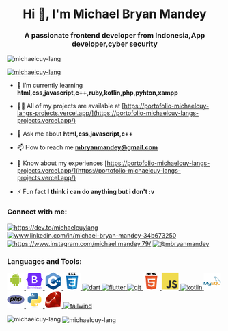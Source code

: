 <h1 align="center">Hi 👋, I'm Michael Bryan Mandey</h1>
<h3 align="center">A passionate frontend developer from Indonesia,App developer,cyber security</h3>

<p align="left"> <img src="https://komarev.com/ghpvc/?username=michaelcuy-lang&label=Profile%20views&color=0e75b6&style=flat" alt="michaelcuy-lang" /> </p>

<p align="left"> <a href="https://github.com/ryo-ma/github-profile-trophy"><img src="https://github-profile-trophy.vercel.app/?username=michaelcuy-lang" alt="michaelcuy-lang" /></a> </p>

- 🌱 I’m currently learning **html,css,javascript,c++,ruby,kotlin,php,pyhton,xampp**

- 👨‍💻 All of my projects are available at [https://portofolio-michaelcuy-langs-projects.vercel.app/](https://portofolio-michaelcuy-langs-projects.vercel.app/)

- 💬 Ask me about **html,css,javascript,c++**

- 📫 How to reach me **mbryanmandey@gmail.com**

- 📄 Know about my experiences [https://portofolio-michaelcuy-langs-projects.vercel.app/](https://portofolio-michaelcuy-langs-projects.vercel.app/)

- ⚡ Fun fact **I think i can do anything but i don't :v**

<h3 align="left">Connect with me:</h3>
<p align="left">
<a href="https://dev.to/https://dev.to/michaelcuylang" target="blank"><img align="center" src="https://raw.githubusercontent.com/rahuldkjain/github-profile-readme-generator/master/src/images/icons/Social/devto.svg" alt="https://dev.to/michaelcuylang" height="30" width="40" /></a>
<a href="https://linkedin.com/in/www.linkedin.com/in/michael-bryan-mandey-34b673250" target="blank"><img align="center" src="https://raw.githubusercontent.com/rahuldkjain/github-profile-readme-generator/master/src/images/icons/Social/linked-in-alt.svg" alt="www.linkedin.com/in/michael-bryan-mandey-34b673250" height="30" width="40" /></a>
<a href="https://instagram.com/https://www.instagram.com/michael.mandey.79/" target="blank"><img align="center" src="https://raw.githubusercontent.com/rahuldkjain/github-profile-readme-generator/master/src/images/icons/Social/instagram.svg" alt="https://www.instagram.com/michael.mandey.79/" height="30" width="40" /></a>
<a href="https://www.hackerrank.com/@mbryanmandey" target="blank"><img align="center" src="https://raw.githubusercontent.com/rahuldkjain/github-profile-readme-generator/master/src/images/icons/Social/hackerrank.svg" alt="@mbryanmandey" height="30" width="40" /></a>
</p>

<h3 align="left">Languages and Tools:</h3>
<p align="left"> <a href="https://developer.android.com" target="_blank" rel="noreferrer"> <img src="https://raw.githubusercontent.com/devicons/devicon/master/icons/android/android-original-wordmark.svg" alt="android" width="40" height="40"/> </a> <a href="https://getbootstrap.com" target="_blank" rel="noreferrer"> <img src="https://raw.githubusercontent.com/devicons/devicon/master/icons/bootstrap/bootstrap-plain-wordmark.svg" alt="bootstrap" width="40" height="40"/> </a> <a href="https://www.w3schools.com/cpp/" target="_blank" rel="noreferrer"> <img src="https://raw.githubusercontent.com/devicons/devicon/master/icons/cplusplus/cplusplus-original.svg" alt="cplusplus" width="40" height="40"/> </a> <a href="https://www.w3schools.com/css/" target="_blank" rel="noreferrer"> <img src="https://raw.githubusercontent.com/devicons/devicon/master/icons/css3/css3-original-wordmark.svg" alt="css3" width="40" height="40"/> </a> <a href="https://dart.dev" target="_blank" rel="noreferrer"> <img src="https://www.vectorlogo.zone/logos/dartlang/dartlang-icon.svg" alt="dart" width="40" height="40"/> </a> <a href="https://flutter.dev" target="_blank" rel="noreferrer"> <img src="https://www.vectorlogo.zone/logos/flutterio/flutterio-icon.svg" alt="flutter" width="40" height="40"/> </a> <a href="https://git-scm.com/" target="_blank" rel="noreferrer"> <img src="https://www.vectorlogo.zone/logos/git-scm/git-scm-icon.svg" alt="git" width="40" height="40"/> </a> <a href="https://www.w3.org/html/" target="_blank" rel="noreferrer"> <img src="https://raw.githubusercontent.com/devicons/devicon/master/icons/html5/html5-original-wordmark.svg" alt="html5" width="40" height="40"/> </a> <a href="https://developer.mozilla.org/en-US/docs/Web/JavaScript" target="_blank" rel="noreferrer"> <img src="https://raw.githubusercontent.com/devicons/devicon/master/icons/javascript/javascript-original.svg" alt="javascript" width="40" height="40"/> </a> <a href="https://kotlinlang.org" target="_blank" rel="noreferrer"> <img src="https://www.vectorlogo.zone/logos/kotlinlang/kotlinlang-icon.svg" alt="kotlin" width="40" height="40"/> </a> <a href="https://www.mysql.com/" target="_blank" rel="noreferrer"> <img src="https://raw.githubusercontent.com/devicons/devicon/master/icons/mysql/mysql-original-wordmark.svg" alt="mysql" width="40" height="40"/> </a> <a href="https://www.php.net" target="_blank" rel="noreferrer"> <img src="https://raw.githubusercontent.com/devicons/devicon/master/icons/php/php-original.svg" alt="php" width="40" height="40"/> </a> <a href="https://www.python.org" target="_blank" rel="noreferrer"> <img src="https://raw.githubusercontent.com/devicons/devicon/master/icons/python/python-original.svg" alt="python" width="40" height="40"/> </a> <a href="https://www.ruby-lang.org/en/" target="_blank" rel="noreferrer"> <img src="https://raw.githubusercontent.com/devicons/devicon/master/icons/ruby/ruby-original.svg" alt="ruby" width="40" height="40"/> </a> <a href="https://tailwindcss.com/" target="_blank" rel="noreferrer"> <img src="https://www.vectorlogo.zone/logos/tailwindcss/tailwindcss-icon.svg" alt="tailwind" width="40" height="40"/> </a> </p>

<p><img align="left" src="https://github-readme-stats.vercel.app/api/top-langs?username=michaelcuy-lang&show_icons=true&locale=en&layout=compact" alt="michaelcuy-lang" /></p>

<p>&nbsp;<img align="center" src="https://github-readme-stats.vercel.app/api?username=michaelcuy-lang&show_icons=true&locale=en" alt="michaelcuy-lang" /></p>


